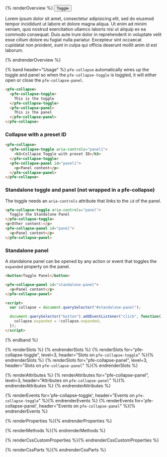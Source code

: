{% renderOverview %}
  <pfe-collapse>
    <pfe-collapse-toggle>
      <pfe-cta priority="primary">
        <button>Toggle</button>
      </pfe-cta>
    </pfe-collapse-toggle>
    <pfe-collapse-panel>
      <p>Lorem ipsum dolor sit amet, consectetur adipisicing elit, sed do eiusmod tempor incididunt ut labore et dolore magna aliqua. Ut enim ad minim veniam, quis nostrud exercitation ullamco laboris nisi ut aliquip ex ea commodo consequat. Duis aute irure dolor in reprehenderit in voluptate velit esse cillum dolore eu fugiat nulla pariatur. Excepteur sint occaecat cupidatat non proident, sunt in culpa qui officia deserunt mollit anim id est laborum.</p>
    </pfe-collapse-panel>
  </pfe-collapse>
{% endrenderOverview %}

{% band header="Usage" %}
  `pfe-collapse` automatically wires up the toggle and panel so when the `pfe-collapse-toggle` is toggled, it will either open or close the `pfe-collapse-panel`.

  ```html
  <pfe-collapse>
    <pfe-collapse-toggle>
      This is the toggle
    </pfe-collapse-toggle>
    <pfe-collapse-panel>
      This is the panel
    </pfe-collapse-panel>
  </pfe-collapse>
  ```

  ### Collapse with a preset ID

  ```html
  <pfe-collapse>
    <pfe-collapse-toggle aria-controls="panel1">
      <h3>Collapse Toggle with preset ID</h3>
    </pfe-collapse-toggle>
    <pfe-collapse-panel id="panel1">
      <p>Panel content</p>
    </pfe-collapse-panel>
  </pfe-collapse>
  ```

  ### Standalone toggle and panel (not wrapped in a pfe-collapse)

  The toggle needs an `aria-controls` attribute that links to the `id` of the
  panel.

  ```html
  <pfe-collapse-toggle aria-controls="panel">
    Toggle the Standalone Panel
  </pfe-collapse-toggle>
  <p>Other content:</p>
  <pfe-collapse-panel id="panel">
    <p>Panel content</p>
  </pfe-collapse-panel>
  ```

  ### Standalone panel

  A standalone panel can be opened by any action or event that toggles the
  `expanded` property on the panel.

  ```html
  <button>Toggle Panel</button>

  <pfe-collapse-panel id="standalone-panel">
    <p>Panel content</p>
  </pfe-collapse-panel>

  <script>
    var collapse = document.querySelector("#standalone-panel");

    document.querySelector("button").addEventListener("click", function() {
      collapse.expanded = !collapse.expanded;
    });
  </script>
  ```
{% endband %}

<!-- FIXME: don't know why this doesn't work -->
<!-- {% renderSlots %}
  {% renderSlots for="pfe-collapse-toggle",
                 level=3,
                 header="Slots on `pfe-collapse-toggle`" %}{% endrenderSlots %}
  {% renderSlots for="pfe-collapse-panel",
                 level=3,
                 header="Slots on `pfe-collapse-panel`" %}{% endrenderSlots %}
{% endrenderSlots %} -->

{% renderSlots %}
{% endrenderSlots %}
{% renderSlots for="pfe-collapse-toggle",
               level=3,
               header="Slots on `pfe-collapse-toggle`" %}{% endrenderSlots %}
{% renderSlots for="pfe-collapse-panel",
               level=3,
               header="Slots on `pfe-collapse-panel`" %}{% endrenderSlots %}

{% renderAttributes %}
  {% renderAttributes for="pfe-collapse-panel", level=3, header="Attributes on `pfe-collapse-panel`" %}{% endrenderAttributes %}
{% endrenderAttributes %}

{% renderEvents for='pfe-collapse-toggle', header="Events on `pfe-collapse-toggle`" %}{% endrenderEvents %}
{% renderEvents for='pfe-collapse-panel', header="Events on `pfe-collapse-panel`" %}{% endrenderEvents %}

{% renderProperties %}{% endrenderProperties %}

{% renderMethods %}{% endrenderMethods %}

{% renderCssCustomProperties %}{% endrenderCssCustomProperties %}

{% renderCssParts %}{% endrenderCssParts %}
